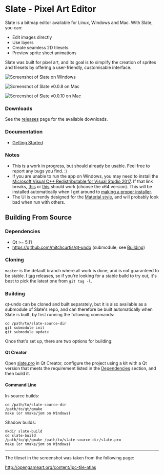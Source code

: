 # Slate - Pixel Art Editor

Slate is a bitmap editor available for Linux, Windows and Mac. With Slate, you can:

- Edit images directly
- Use layers
- Create seamless 2D tilesets
- Preview sprite sheet animations

Slate was built for pixel art, and its goal is to simplify the creation of sprites and tilesets by offering a user-friendly, customisable interface.

![Screenshot of Slate on Windows](https://github.com/mitchcurtis/slate/blob/master/doc/images/slate-tileset-windows.png "Screenshot of Slate on Windows")

![Screenshot of Slate v0.0.8 on Mac](https://github.com/mitchcurtis/slate/blob/master/doc/images/slate-v0.0.8-mac.png "Screenshot of Slate v0.0.8 on Mac")

![Screenshot of Slate v0.0.10 on Mac](https://github.com/mitchcurtis/slate/blob/master/doc/images/slate-v0.0.10-mac.png "Screenshot of Slate v0.0.10 on Mac")

### Downloads ###

See the [releases](https://github.com/mitchcurtis/slate/releases) page for the available downloads.

### Documentation ###
- [Getting Started](https://github.com/mitchcurtis/slate/blob/master/doc/getting-started.md)

### Notes ###
- This is a work in progress, but should already be usable. Feel free to report any bugs you find. :)
- If you are unable to run the app on Windows, you may need to install the [Microsoft Visual C++ Redistributable for Visual Studio 2017](https://aka.ms/vs/15/release/vc_redist.x64.exe). If that link breaks, [this](https://support.microsoft.com/en-us/help/2977003/the-latest-supported-visual-c-downloads) or [this](https://www.visualstudio.com/downloads/) should work (choose the x64 version). This will be installed automatically when I get around to [making a proper installer](https://github.com/mitchcurtis/slate/issues/42).
- The UI is currently designed for the [Material style](http://doc.qt.io/qt-5/qtquickcontrols2-material.html), and will probably look bad when run with others.

## Building From Source ##

### Dependencies ###

* Qt >= 5.11
* https://github.com/mitchcurtis/qt-undo (submodule; see [Building](#building))

### Cloning ###

`master` is the default branch where all work is done, and is not guaranteed to be stable. I [tag](https://github.com/mitchcurtis/slate/tags) releases, so if you're looking for a stable build to try out, it's best to pick the latest one from `git tag -l`. 

### Building ###

qt-undo can be cloned and built separately, but it is also available as a submodule of Slate's repo, and can therefore be built automatically when Slate is built, by first running the following commands:

    cd /path/to/slate-source-dir
    git submodule init
    git submodule update
    
Once that's set up, there are two options for building:

#### Qt Creator ####
Open [slate.pro](https://github.com/mitchcurtis/slate/blob/master/slate.pro) in Qt Creator, configure the project using a kit with a Qt version that meets the requirement listed in the [Dependencies](#dependencies) section, and then build it.

#### Command Line ####

In-source builds:

    cd /path/to/slate-source-dir
    /path/to/qt/qmake
    make (or nmake/jom on Windows)

Shadow builds:

    mkdir slate-build
    cd slate-build
    /path/to/qt/qmake /path/to/slate-source-dir/slate.pro
    make (or nmake/jom on Windows)

---

The tileset in the screenshot was taken from the following page:

http://opengameart.org/content/lpc-tile-atlas
